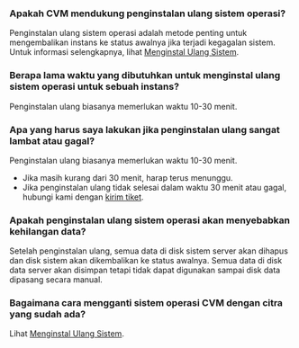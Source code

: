 ### Apakah CVM mendukung penginstalan ulang sistem operasi?

Penginstalan ulang sistem operasi adalah metode penting untuk mengembalikan instans ke status awalnya jika terjadi kegagalan sistem. Untuk informasi selengkapnya, lihat [Menginstal Ulang Sistem](https://intl.cloud.tencent.com/document/product/213/4933).

### Berapa lama waktu yang dibutuhkan untuk menginstal ulang sistem operasi untuk sebuah instans?

Penginstalan ulang biasanya memerlukan waktu 10-30 menit.

### Apa yang harus saya lakukan jika penginstalan ulang sangat lambat atau gagal?

Penginstalan ulang biasanya memerlukan waktu 10-30 menit.

- Jika masih kurang dari 30 menit, harap terus menunggu.
- Jika penginstalan ulang tidak selesai dalam waktu 30 menit atau gagal, hubungi kami dengan [kirim tiket](https://console.cloud.tencent.com/workorder/category).

### Apakah penginstalan ulang sistem operasi akan menyebabkan kehilangan data?

Setelah penginstalan ulang, semua data di disk sistem server akan dihapus dan disk sistem akan dikembalikan ke status awalnya. Semua data di disk data server akan disimpan tetapi tidak dapat digunakan sampai disk data dipasang secara manual.

### Bagaimana cara mengganti sistem operasi CVM dengan citra yang sudah ada?
Lihat [Menginstal Ulang Sistem](http://intl.cloud.tencent.com/document/product/213/4933).

